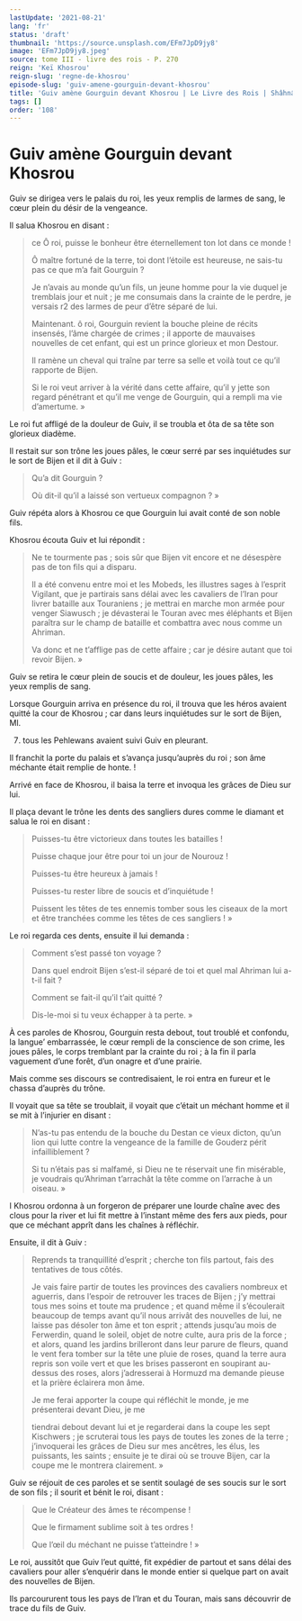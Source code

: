 ```yaml
---
lastUpdate: '2021-08-21'
lang: 'fr'
status: 'draft'
thumbnail: 'https://source.unsplash.com/EFm7JpD9jy8'
image: 'EFm7JpD9jy8.jpeg'
source: tome III - livre des rois - P. 270
reign: 'Keï Khosrou'
reign-slug: 'regne-de-khosrou'
episode-slug: 'guiv-amene-gourguin-devant-khosrou'
title: 'Guiv amène Gourguin devant Khosrou | Le Livre des Rois | Shâhnâmeh'
tags: []
order: '108'
---
```


<!-- LTeX: language=fr -->

# Guiv amène Gourguin devant Khosrou

Guiv se dirigea vers le palais du roi, les yeux remplis de larmes de sang, le cœur plein du désir de la vengeance.

Il salua Khosrou en disant :

> ce Ô roi, puisse le bonheur être éternellement ton lot dans ce monde !
>
> Ô maître fortuné de la terre, toi dont l’étoile est heureuse, ne sais-tu pas ce que m’a fait Gourguin ?
>
> Je n’avais au monde qu’un fils, un jeune homme pour la vie duquel je tremblais jour et nuit ; je me consumais dans la crainte de le perdre, je versais r2 des larmes de peur d’être séparé de lui.
>
> Maintenant.
ô roi, Gourguin revient la bouche pleine de récits insensés, l’âme chargée de crimes ; il apporte de mauvaises nouvelles de cet enfant, qui est un prince glorieux et mon Destour.
>
> Il ramène un cheval qui traîne par terre sa selle et voilà tout ce qu’il rapporte de Bijen.
>
> Si le roi veut arriver à la vérité dans cette affaire, qu’il y jette son regard pénétrant et qu’il me venge de Gourguin, qui a rempli ma vie d’amertume. »

Le roi fut affligé de la douleur de Guiv, il se troubla et ôta de sa tête son glorieux diadème.

Il restait sur son trône les joues pâles, le cœur serré par ses inquiétudes sur le sort de Bijen et il dit à Guiv :

> Qu’a dit Gourguin ?
>
> Où dit-il qu’il a laissé son vertueux compagnon ? »

Guiv répéta alors à Khosrou ce que Gourguin lui avait conté de son noble fils.

Khosrou écouta Guiv et lui répondit :

> Ne te tourmente pas ; sois sûr que Bijen vit encore et ne désespère pas de ton fils qui a disparu.
>
> Il a été convenu entre moi et les Mobeds, les illustres sages à l’esprit Vigilant, que je partirais sans délai avec les cavaliers de l’Iran pour livrer bataille aux Touraniens ; je mettrai en marche mon armée pour venger Siawusch ; je dévasterai le Touran avec mes éléphants et Bijen paraîtra sur le champ de bataille et combattra avec nous comme un Ahriman.
>
> Va donc et ne t’afflige pas de cette affaire ; car je désire autant que toi revoir Bijen. »

Guiv se retira le cœur plein de soucis et de douleur, les joues pâles, les yeux remplis de sang.

Lorsque Gourguin arriva en présence du roi, il trouva que les héros avaient quitté la cour de Khosrou ; car dans leurs inquiétudes sur le sort de Bijen, Ml.

7. tous les Pehlewans avaient suivi Guiv en pleurant.

Il franchit la porte du palais et s’avança jusqu’auprès du roi ; son âme méchante était remplie de honte. !

Arrivé en face de Khosrou, il baisa la terre et invoqua les grâces de Dieu sur lui.

Il plaça devant le trône les dents des sangliers dures comme le diamant et salua le roi en disant :

> Puisses-tu être victorieux dans toutes les batailles !
>
> Puisse chaque jour être pour toi un jour de Nourouz !
>
> Puisses-tu être heureux à jamais !
>
> Puisses-tu rester libre de soucis et d’inquiétude !
>
> Puissent les têtes de tes ennemis tomber sous les ciseaux de la mort et être tranchées comme les têtes de ces sangliers ! »

Le roi regarda ces dents, ensuite il lui demanda :

> Comment s’est passé ton voyage ?
>
> Dans quel endroit Bijen s’est-il séparé de toi et quel mal Ahriman lui a-t-il fait ?
>
> Comment se fait-il qu’il t’ait quitté ?
>
> Dis-le-moi si tu veux échapper à ta perte. »

À ces paroles de Khosrou, Gourguin resta debout, tout troublé et confondu, la langue’ embarrassée, le cœur rempli de la conscience de son crime, les joues pâles, le corps tremblant par la crainte du roi ; à la fin il parla vaguement d’une forêt, d’un onagre et d’une prairie.

Mais comme ses discours se contredisaient, le roi entra en fureur et le chassa d’auprès du trône.

Il voyait que sa tête se troublait, il voyait que c’était un méchant homme et il se mit à l’injurier en disant :

> N’as-tu pas entendu de la bouche du Destan ce vieux dicton, qu’un lion qui lutte contre la vengeance de la famille de Gouderz périt infailliblement ?
>
> Si tu n’étais pas si malfamé, si Dieu ne te réservait une fin misérable, je voudrais qu’Ahriman t’arrachât la tête comme on l’arrache à un oiseau. »

I Khosrou ordonna à un forgeron de préparer une lourde chaîne avec des clous pour la river et lui fit mettre à l’instant même des fers aux pieds, pour que ce méchant apprît dans les chaînes à réfléchir.

Ensuite, il dit à Guiv :

> Reprends ta tranquillité d’esprit ; cherche ton fils partout, fais des tentatives de tous côtés.
>
> Je vais faire partir de toutes les provinces des cavaliers nombreux et aguerris, dans l’espoir de retrouver les traces de Bijen ; j’y mettrai tous mes soins et toute ma prudence ; et quand même il s’écoulerait beaucoup de temps avant qu’il nous arrivât des nouvelles de lui, ne laisse pas désoler ton âme et ton esprit ; attends jusqu’au mois de Ferwerdin, quand le soleil, objet de notre culte, aura pris de la force ; et alors, quand les jardins brilleront dans leur parure de fleurs, quand le vent fera tomber sur la tête une pluie de roses, quand la terre aura repris son voile vert et que les brises passeront en soupirant au-dessus des roses, alors j’adresserai à Hormuzd ma demande pieuse et la prière éclairera mon âme.
>
> Je me ferai apporter la coupe qui réfléchit le monde, je me présenterai devant Dieu, je me
>
> tiendrai debout devant lui et je regarderai dans la coupe les sept Kischwers ; je scruterai tous les pays de toutes les zones de la terre ; j’invoquerai les grâces de Dieu sur mes ancêtres, les élus, les puissants, les saints ; ensuite je te dirai où se trouve Bijen, car la coupe me le montrera clairement. »

Guiv se réjouit de ces paroles et se sentit soulagé de ses soucis sur le sort de son fils ; il sourit et bénit le roi, disant :

> Que le Créateur des âmes te récompense !
>
> Que le firmament sublime soit à tes ordres !
>
> Que l’œil du méchant ne puisse t’atteindre ! »

Le roi, aussitôt que Guiv l’eut quitté, fit expédier de partout et sans délai des cavaliers pour aller s’enquérir dans le monde entier si quelque part on avait des nouvelles de Bijen.

Ils parcoururent tous les pays de l’Iran et du Touran, mais sans découvrir de trace du fils de Guiv.
